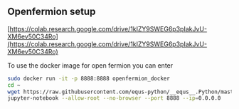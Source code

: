 
## Openfermion setup

[https://colab.research.google.com/drive/1kIZY9SWEG6p3pIakJvU-XM6ev50C34Ro](https://colab.research.google.com/drive/1kIZY9SWEG6p3pIakJvU-XM6ev50C34Ro)

To use the docker image for open fermion you can enter
```bash
sudo docker run -it -p 8888:8888 openfermion_docker
cd ~
wget https://raw.githubusercontent.com/equs-python/__equs__.Python/master/day-3-community-day/openfermion/open-fermion.ipynb
jupyter-notebook --allow-root --no-browser --port 8888 --ip=0.0.0.0
```
